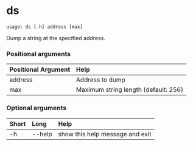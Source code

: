 <!-- THIS PART OF THIS FILE IS AUTOGENERATED. DO NOT MODIFY IT. See scripts/generate-docs.sh -->
# ds

```text
usage: ds [-h] address [max]

```

Dump a string at the specified address.
### Positional arguments

|Positional Argument|Help|
| :--- | :--- |
|address|Address to dump|
|max|Maximum string length (default: 256)|

### Optional arguments

|Short|Long|Help|
| :--- | :--- | :--- |
|-h|--help|show this help message and exit|

<!-- END OF AUTOGENERATED PART. Do not modify this line or the line below, they mark the end of the auto-generated part of the file. If you want to extend the documentation in a way which cannot easily be done by adding to the command help description, write below the following line. -->
<!-- ------------\>8---- ----\>8---- ----\>8------------ -->
